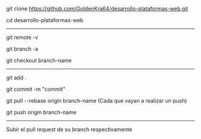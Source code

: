 git clone https://github.com/GoldenKra64/desarrollo-plataformas-web.git

cd desarrollo-plataformas-web

---------------------------------------

git remote -v

git branch -a

git checkout branch-name

---------------------------------------

git add .

git commit -m "commit"

git pull --rebase origin branch-name (Cada que vayan a realizar un push)

git push origin branch-name

---------------------------------------

Subir el pull request de su branch respectivamente
